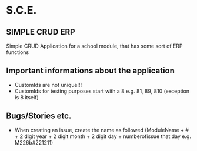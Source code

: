 # S.C.E.
## SIMPLE CRUD ERP

Simple CRUD Application for a school module, that has some sort of ERP functions

## Important informations about the application
* CustomIds are not unique!!!
* CustomIds for testing purposes start with a 8 e.g. 81, 89, 810 (exception is 8 itself)

## Bugs/Stories etc.
* When creating an issue, create the name as followed (ModuleName + # + 2 digit year + 2 digit month + 2 digit day + numberofissue that day e.g. M226b#221211)